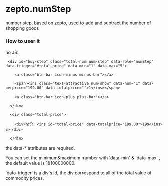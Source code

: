 # zepto.numStep
number step, based on zepto, used to add and subtract the number of shopping goods

### How to user it
no JS:

```
 <div id="buy-step" class="total-num num-step" data-role="numStep" data-trigger="#total-price" data-min="1" data-max="5">

    <a class="btn-bar icon-minus minus-bar"></a>

    <span><ins class="text-attractive num-show" data-num="1" data-perprice="199.00" data-totalprice="">1</ins></span>

    <a class="btn-bar icon-plus plus-bar"></a>

  </div>

  <div class="total-price">

    <div>总价：<ins id="total-price" data-totalprice="199.00">199</ins>元</div>

  </div>
```

the data-* attributes are required.

You can set  the minimum&maximum number with 'data-min' & 'data-max' , the default value is 1&100000000.

'data-trigger' is a div's id, the div correspond to all of the total value of commodity prices.

